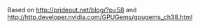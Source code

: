Based on
http://prideout.net/blog/?p=58
and
http://http.developer.nvidia.com/GPUGems/gpugems_ch38.html